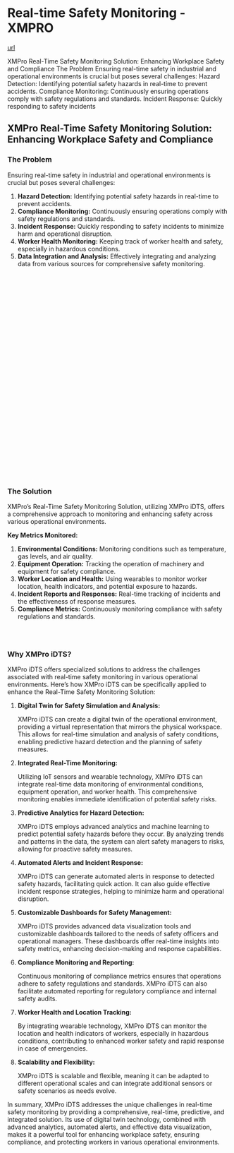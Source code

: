 # Real-time Safety Monitoring - XMPRO

[url](https://xmpro.com/solutions-library/other,use-cases/real-time-safety-monitoring/)


<div class="portfolio-top">

<div class="row page-wrapper">

<div class="large-12 col mb-0 pb-0">

<div class="portfolio-summary entry-summary">

<div class="row">

<div class="col col-fit pb-0">
XMPro Real-Time Safety Monitoring Solution: Enhancing Workplace Safety and Compliance The Problem Ensuring real-time safety in industrial and operational environments is crucial but poses several challenges: Hazard Detection: Identifying potential safety hazards in real-time to prevent accidents. Compliance Monitoring: Continuously ensuring operations comply with safety regulations and standards. Incident Response: Quickly responding to safety incidents
</div>
</div>
</div>
</div>
</div>

<div id="portfolio-content" role="main">

<div class="portfolio-inner">

<div class="row" id="row-150099139">

<div class="col small-12 large-12" id="col-294933380">

<div class="col-inner">

<div class="row" id="row-48820726">

<div class="col small-12 large-12" id="col-897611005">

<div class="col-inner">
<h2>XMPro Real-Time Safety Monitoring Solution: Enhancing Workplace Safety and Compliance</h2>
</div>
</div>
</div>

<div class="row" id="row-1858229022">

<div class="col medium-6 small-12 large-6" id="col-1633183407">

<div class="col-inner">
<h3>The Problem</h3>
<p>Ensuring real-time safety in industrial and operational environments is crucial but poses several challenges:</p>
<ol>
<li><strong>Hazard Detection:</strong> Identifying potential safety hazards in real-time to prevent accidents.</li>
<li><strong>Compliance Monitoring:</strong> Continuously ensuring operations comply with safety regulations and standards.</li>
<li><strong>Incident Response:</strong> Quickly responding to safety incidents to minimize harm and operational disruption.</li>
<li><strong>Worker Health Monitoring:</strong> Keeping track of worker health and safety, especially in hazardous conditions.</li>
<li><strong>Data Integration and Analysis:</strong> Effectively integrating and analyzing data from various sources for comprehensive safety monitoring.</li>
</ol>
</div>
</div>

<div class="col medium-6 small-12 large-6" id="col-836900022">

<div class="col-inner">

<div class="banner has-hover" id="banner-1947213751">

<div class="banner-inner fill">

<div class="banner-bg fill">

<div class="bg fill bg-fill"></div>
</div>

<div class="banner-layers container">

<div class="fill banner-link"></div>

<div class="text-box banner-layer x50 md-x50 lg-x50 y50 md-y50 lg-y50 res-text" id="text-box-2117095243">

<div class="text-box-content text dark">

<div class="text-inner text-center">
</div>
</div>
<style>
#text-box-2117095243 {
  width: 60%;
}
#text-box-2117095243 .text-box-content {
  font-size: 100%;
}
</style>
</div>
</div>
</div>
<style>
#banner-1947213751 {
  padding-top: 460px;
}
#banner-1947213751 .bg.bg-loaded {
  background-image: url(https://xmpro.com/wp-content/uploads/2020/04/23.jpg);
}
</style>
</div>
</div>
</div>
</div>

<div class="row" id="row-1647784212">

<div class="col small-12 large-12" id="col-586614235">

<div class="col-inner">
<h3>The Solution</h3>
<p>XMPro’s Real-Time Safety Monitoring Solution, utilizing XMPro iDTS, offers a comprehensive approach to monitoring and enhancing safety across various operational environments.</p>
<p><strong>Key Metrics Monitored:</strong></p>
<ol>
<li><strong>Environmental Conditions:</strong> Monitoring conditions such as temperature, gas levels, and air quality.</li>
<li><strong>Equipment Operation:</strong> Tracking the operation of machinery and equipment for safety compliance.</li>
<li><strong>Worker Location and Health:</strong> Using wearables to monitor worker location, health indicators, and potential exposure to hazards.</li>
<li><strong>Incident Reports and Responses:</strong> Real-time tracking of incidents and the effectiveness of response measures.</li>
<li><strong>Compliance Metrics:</strong> Continuously monitoring compliance with safety regulations and standards.</li>
</ol>

<div class="gap-element clearfix" id="gap-213258349" style="display:block; height:auto;">
<style>
#gap-213258349 {
  padding-top: 30px;
}
</style>
</div>
</div>
</div>
</div>

<div class="row" id="row-1314474349">

<div class="col small-12 large-12" id="col-972960323">

<div class="col-inner">
<h3>Why XMPro iDTS?</h3>
<p>XMPro iDTS offers specialized solutions to address the challenges associated with real-time safety monitoring in various operational environments. Here’s how XMPro iDTS can be specifically applied to enhance the Real-Time Safety Monitoring Solution:</p>
<ol>
<li>
<p><strong>Digital Twin for Safety Simulation and Analysis:</strong></p>
<p>XMPro iDTS can create a digital twin of the operational environment, providing a virtual representation that mirrors the physical workspace. This allows for real-time simulation and analysis of safety conditions, enabling predictive hazard detection and the planning of safety measures.</p></li>
<li>
<p><strong>Integrated Real-Time Monitoring:</strong></p>
<p>Utilizing IoT sensors and wearable technology, XMPro iDTS can integrate real-time data monitoring of environmental conditions, equipment operation, and worker health. This comprehensive monitoring enables immediate identification of potential safety risks.</p></li>
<li>
<p><strong>Predictive Analytics for Hazard Detection:</strong></p>
<p>XMPro iDTS employs advanced analytics and machine learning to predict potential safety hazards before they occur. By analyzing trends and patterns in the data, the system can alert safety managers to risks, allowing for proactive safety measures.</p></li>
<li>
<p><strong>Automated Alerts and Incident Response:</strong></p>
<p>XMPro iDTS can generate automated alerts in response to detected safety hazards, facilitating quick action. It can also guide effective incident response strategies, helping to minimize harm and operational disruption.</p></li>
<li>
<p><strong>Customizable Dashboards for Safety Management:</strong></p>
<p>XMPro iDTS provides advanced data visualization tools and customizable dashboards tailored to the needs of safety officers and operational managers. These dashboards offer real-time insights into safety metrics, enhancing decision-making and response capabilities.</p></li>
<li>
<p><strong>Compliance Monitoring and Reporting:</strong></p>
<p>Continuous monitoring of compliance metrics ensures that operations adhere to safety regulations and standards. XMPro iDTS can also facilitate automated reporting for regulatory compliance and internal safety audits.</p></li>
<li>
<p><strong>Worker Health and Location Tracking:</strong></p>
<p>By integrating wearable technology, XMPro iDTS can monitor the location and health indicators of workers, especially in hazardous conditions, contributing to enhanced worker safety and rapid response in case of emergencies.</p></li>
<li>
<p><strong>Scalability and Flexibility:</strong></p>
<p>XMPro iDTS is scalable and flexible, meaning it can be adapted to different operational scales and can integrate additional sensors or safety scenarios as needs evolve.</p></li>
</ol>
<p>In summary, XMPro iDTS addresses the unique challenges in real-time safety monitoring by providing a comprehensive, real-time, predictive, and integrated solution. Its use of digital twin technology, combined with advanced analytics, automated alerts, and effective data visualization, makes it a powerful tool for enhancing workplace safety, ensuring compliance, and protecting workers in various operational environments.</p>
</div>
</div>
</div>
</div>
</div>
</div>
</div>
</div>
</div>

